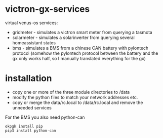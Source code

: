 # victron-gx-services

virtual venus-os services:
 * gridmeter - simulates a victron smart meter from querying a tasmota
 * solarmeter - simulates a solarinverter from querying several homeassistant states
 * bms - simulates a BMS from a chinese CAN battery with pylontech protocol (somehow the pylontech protocol between the battery and the gx only works half, so I manually translated everything for the gx)


# installation

- copy one or more of the three module directories to /data
- modify the python files to match your network addresses etc.
- copy or merge the data/rc.local to /data/rc.local and remove the unneeded services

For the BMS you also need python-can
```
okpgk install pip
pip3 install python-can
```
